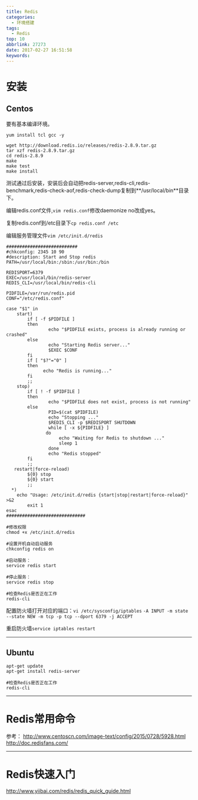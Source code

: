 ```yaml
---
title: Redis
categories:
  - 环境搭建
tags:
  - Redis
top: 10
abbrlink: 27273
date: 2017-02-27 16:51:58
keywords:
---
```


# 安装
## Centos
要有基本编译环境。
```
yum install tcl gcc -y

wget http://download.redis.io/releases/redis-2.8.9.tar.gz
tar xzf redis-2.8.9.tar.gz
cd redis-2.8.9
make
make test
make install
```

测试通过后安装，安装后会自动把redis-server,redis-cli,redis-benchmark,redis-check-aof,redis-check-dump复制到**/usr/local/bin**目录下。

编辑redis.conf文件,`vim redis.conf`修改daemonize no改成yes。

复制redis.conf到/etc目录下`cp redis.conf /etc`

编辑服务管理文件`vim /etc/init.d/redis`

```
###########################
#chkconfig: 2345 10 90
#description: Start and Stop redis
PATH=/usr/local/bin:/sbin:/usr/bin:/bin
   
REDISPORT=6379
EXEC=/usr/local/bin/redis-server
REDIS_CLI=/usr/local/bin/redis-cli
   
PIDFILE=/var/run/redis.pid
CONF="/etc/redis.conf"
   
case "$1" in
    start)
        if [ -f $PIDFILE ]
        then
                echo "$PIDFILE exists, process is already running or crashed"
        else
                echo "Starting Redis server..."
                $EXEC $CONF
        fi
        if [ "$?"="0" ] 
        then
              echo "Redis is running..."
        fi
        ;;
    stop)
        if [ ! -f $PIDFILE ]
        then
                echo "$PIDFILE does not exist, process is not running"
        else
                PID=$(cat $PIDFILE)
                echo "Stopping ..."
                $REDIS_CLI -p $REDISPORT SHUTDOWN
                while [ -x ${PIDFILE} ]
               do
                    echo "Waiting for Redis to shutdown ..."
                    sleep 1
                done
                echo "Redis stopped"
        fi
        ;;
   restart|force-reload)
        ${0} stop
        ${0} start
        ;;
  *)
    echo "Usage: /etc/init.d/redis {start|stop|restart|force-reload}" >&2
        exit 1
esac
##############################
```

```
#修改权限
chmod +x /etc/init.d/redis

#设置开机自动启动服务
chkconfig redis on
 
#启动服务：
service redis start

#停止服务：
service redis stop

#检查Redis是否正在工作
redis-cli
```
 

配置防火墙打开对应的端口：`vi /etc/sysconfig/iptables`
`-A INPUT -m state --state NEW -m tcp -p tcp --dport 6379 -j ACCEPT`

重启防火墙`service iptables restart`

---
## Ubuntu
```
apt-get update 
apt-get install redis-server

#检查Redis是否正在工作
redis-cli
```





---
# Redis常用命令
参考：
http://www.centoscn.com/image-text/config/2015/0728/5928.html
http://doc.redisfans.com/

---
# Redis快速入门
http://www.yiibai.com/redis/redis_quick_guide.html

